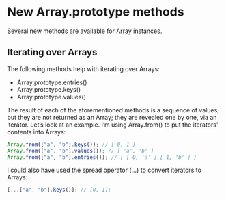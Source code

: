 # New Array.prototype methods

Several new methods are available for Array instances.

## Iterating over Arrays

The following methods help with iterating over Arrays:

- Array.prototype.entries()
- Array.prototype.keys()
- Array.prototype.values()

The result of each of the aforementioned methods is a sequence of values, but they are not returned as an Array; they are revealed one by one, via an iterator. Let’s look at an example. I’m using Array.from() to put the iterators’ contents into Arrays:

```js
Array.from(["a", "b"].keys()); // [ 0, 1 ]
Array.from(["a", "b"].values()); // [ 'a', 'b' ]
Array.from(["a", "b"].entries()); // [ [ 0, 'a' ],[ 1, 'b' ] ]
```

I could also have used the spread operator (...) to convert iterators to Arrays:

```js
[...["a", "b"].keys()]; // [0, 1];
```
